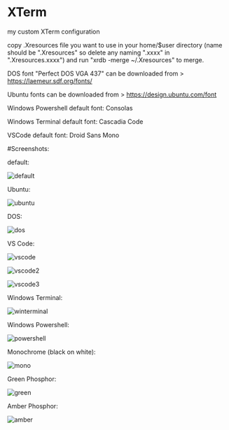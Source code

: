 # XTerm

my custom XTerm configuration

copy .Xresources file you want to use in your home/$user directory (name should be ".Xresources" so delete any naming ".xxxx" in ".Xresources.xxxx") and run "xrdb -merge ~/.Xresources" to merge.

DOS font "Perfect DOS VGA 437" can be downloaded from > https://laemeur.sdf.org/fonts/

Ubuntu fonts can be downloaded from > https://design.ubuntu.com/font

Windows Powershell default font: Consolas

Windows Terminal default font: Cascadia Code

VSCode default font: Droid Sans Mono

#Screenshots:

default:

![default](https://user-images.githubusercontent.com/72235930/217951637-c75feb1b-5c29-40e4-a06e-b80644427159.png)


Ubuntu:

![ubuntu](https://user-images.githubusercontent.com/72235930/217951710-9476fb05-e288-40dd-a4d5-d70e018c8181.png)


DOS:

![dos](https://user-images.githubusercontent.com/72235930/217951676-ca805c77-6683-49bc-b570-df5bacfa3550.png)


VS Code:

![vscode](https://user-images.githubusercontent.com/72235930/217951853-2300510c-a99b-4ff1-8dae-89d1e7cd946f.png)


![vscode2](https://user-images.githubusercontent.com/72235930/217951874-beb9ba2c-dc17-4219-b12e-479c18111b6f.png)


![vscode3](https://user-images.githubusercontent.com/72235930/217951886-fd6f7524-1ce5-4f05-b94f-5d2a5723e7c1.png)


Windows Terminal:

![winterminal](https://user-images.githubusercontent.com/72235930/217951932-8fbd8d17-cd42-4e4b-9dd2-661a0fc7f4f0.png)


Windows Powershell:

![powershell](https://user-images.githubusercontent.com/72235930/217952104-d529aef6-555f-4d72-8230-5b0e2caf3215.png)


Monochrome (black on white):

![mono](https://user-images.githubusercontent.com/72235930/217970133-430364a5-166e-40d3-9dc3-be28d0eee4c8.png)


Green Phosphor:

![green](https://user-images.githubusercontent.com/72235930/217970185-765ef17c-f884-4437-b031-45ad3d73ad81.png)


Amber Phosphor:

![amber](https://user-images.githubusercontent.com/72235930/217970216-c4fbc949-98bc-4c7d-8604-190c4214d26c.png)


